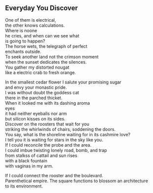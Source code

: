 Everyday You Discover
---------------------
One of them is electrical,  
the other knows calculations.  
Where is noone  
he cries, and when can we see what  
is going to happen?  
The horse wets, the telegraph of perfect  
enchants outside.  
To seek another land not the crimson moment  
when the sunset dedicates the silences.  
You gather my distorted nougat  
like a electric crab to fresh orange.  
  
In the smallest cedar flower I salute your promising sugar  
and envy your monastic pride.  
I was without doubt the goddess cat  
there in the parched thicket.  
When it looked me with its dashing aroma  
eyes  
it had neither eyeballs nor arm  
but silicon kisses on its sides.  
Discover on the roosters that wait for you  
striking the whirlwinds of chairs, soddening the doors.  
You say, what is the shoreline waiting for in its cashmire love?  
I tell you it is waiting for stars in the sky like you.  
If I could reconcile the probe and the area.  
I could imbue twisting lonely road, bomb, and trap  
from stalkss of cattail and sun rises  
with a black fountain  
with vaginas in my arm.  
  
If I could connect the rooster and the boulevard.  
Parenthetical empire. The square functions to blossom an architecture  
to its environment.  
